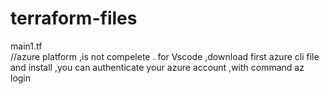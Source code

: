 # terraform-files

main1.tf   
//azure platform ,is not compelete . for Vscode ,download first azure cli file and install ,you can authenticate your azure account ,with command az login 
